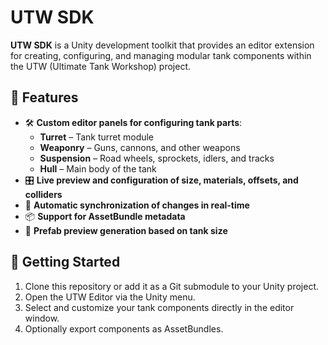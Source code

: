 # UTW SDK

**UTW SDK** is a Unity development toolkit that provides an editor extension for creating, configuring, and managing modular tank components within the UTW (Ultimate Tank Workshop) project.

## 🔧 Features

- 🛠️ **Custom editor panels for configuring tank parts**:
  - **Turret** – Tank turret module
  - **Weaponry** – Guns, cannons, and other weapons
  - **Suspension** – Road wheels, sprockets, idlers, and tracks
  - **Hull** – Main body of the tank
- 🎛️ **Live preview and configuration of size, materials, offsets, and colliders**
- 🔁 **Automatic synchronization of changes in real-time**
- 📦 **Support for AssetBundle metadata**
- 🔄 **Prefab preview generation based on tank size**

## 🚀 Getting Started

1. Clone this repository or add it as a Git submodule to your Unity project.
2. Open the UTW Editor via the Unity menu.
3. Select and customize your tank components directly in the editor window.
4. Optionally export components as AssetBundles.

